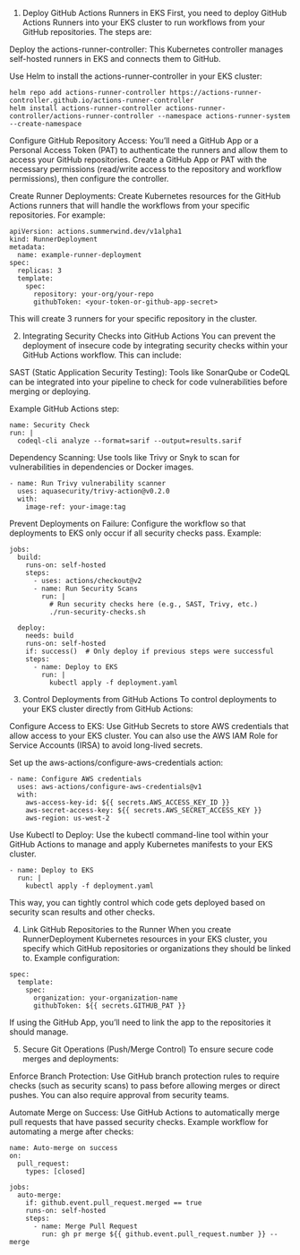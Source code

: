 1. Deploy GitHub Actions Runners in EKS
First, you need to deploy GitHub Actions Runners into your EKS cluster to run workflows from your GitHub repositories. The steps are:

Deploy the actions-runner-controller: This Kubernetes controller manages self-hosted runners in EKS and connects them to GitHub.

Use Helm to install the actions-runner-controller in your EKS cluster:

```
helm repo add actions-runner-controller https://actions-runner-controller.github.io/actions-runner-controller
helm install actions-runner-controller actions-runner-controller/actions-runner-controller --namespace actions-runner-system --create-namespace
```

Configure GitHub Repository Access: You’ll need a GitHub App or a Personal Access Token (PAT) to authenticate the runners and allow them to access your GitHub repositories. Create a GitHub App or PAT with the necessary permissions (read/write access to the repository and workflow permissions), then configure the controller.

Create Runner Deployments: Create Kubernetes resources for the GitHub Actions runners that will handle the workflows from your specific repositories. For example:

```
apiVersion: actions.summerwind.dev/v1alpha1
kind: RunnerDeployment
metadata:
  name: example-runner-deployment
spec:
  replicas: 3
  template:
    spec:
      repository: your-org/your-repo
      githubToken: <your-token-or-github-app-secret>
```

This will create 3 runners for your specific repository in the cluster.

2. Integrating Security Checks into GitHub Actions
You can prevent the deployment of insecure code by integrating security checks within your GitHub Actions workflow. This can include:

SAST (Static Application Security Testing): Tools like SonarQube or CodeQL can be integrated into your pipeline to check for code vulnerabilities before merging or deploying.

Example GitHub Actions step:

```
name: Security Check
run: |
  codeql-cli analyze --format=sarif --output=results.sarif
```

Dependency Scanning: Use tools like Trivy or Snyk to scan for vulnerabilities in dependencies or Docker images.

```
- name: Run Trivy vulnerability scanner
  uses: aquasecurity/trivy-action@v0.2.0
  with:
    image-ref: your-image:tag
```

Prevent Deployments on Failure: Configure the workflow so that deployments to EKS only occur if all security checks pass. Example:

```
jobs:
  build:
    runs-on: self-hosted
    steps:
      - uses: actions/checkout@v2
      - name: Run Security Scans
        run: |
          # Run security checks here (e.g., SAST, Trivy, etc.)
          ./run-security-checks.sh

  deploy:
    needs: build
    runs-on: self-hosted
    if: success()  # Only deploy if previous steps were successful
    steps:
      - name: Deploy to EKS
        run: |
          kubectl apply -f deployment.yaml
```


3. Control Deployments from GitHub Actions
To control deployments to your EKS cluster directly from GitHub Actions:

Configure Access to EKS: Use GitHub Secrets to store AWS credentials that allow access to your EKS cluster. You can also use the AWS IAM Role for Service Accounts (IRSA) to avoid long-lived secrets.

Set up the aws-actions/configure-aws-credentials action:

```
- name: Configure AWS credentials
  uses: aws-actions/configure-aws-credentials@v1
  with:
    aws-access-key-id: ${{ secrets.AWS_ACCESS_KEY_ID }}
    aws-secret-access-key: ${{ secrets.AWS_SECRET_ACCESS_KEY }}
    aws-region: us-west-2
```
Use Kubectl to Deploy: Use the kubectl command-line tool within your GitHub Actions to manage and apply Kubernetes manifests to your EKS cluster.

```
- name: Deploy to EKS
  run: |
    kubectl apply -f deployment.yaml
```
This way, you can tightly control which code gets deployed based on security scan results and other checks.

4. Link GitHub Repositories to the Runner
When you create RunnerDeployment Kubernetes resources in your EKS cluster, you specify which GitHub repositories or organizations they should be linked to. Example configuration:

```
spec:
  template:
    spec:
      organization: your-organization-name
      githubToken: ${{ secrets.GITHUB_PAT }}
```

If using the GitHub App, you’ll need to link the app to the repositories it should manage.

5. Secure Git Operations (Push/Merge Control)
To ensure secure code merges and deployments:

Enforce Branch Protection: Use GitHub branch protection rules to require checks (such as security scans) to pass before allowing merges or direct pushes. You can also require approval from security teams.

Automate Merge on Success: Use GitHub Actions to automatically merge pull requests that have passed security checks. Example workflow for automating a merge after checks:

```
name: Auto-merge on success
on:
  pull_request:
    types: [closed]

jobs:
  auto-merge:
    if: github.event.pull_request.merged == true
    runs-on: self-hosted
    steps:
      - name: Merge Pull Request
        run: gh pr merge ${{ github.event.pull_request.number }} --merge
```


